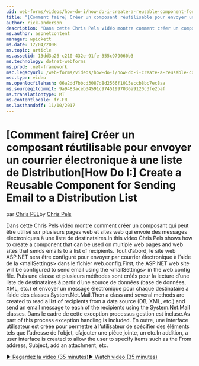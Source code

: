 ```yaml
---
uid: web-forms/videos/how-do-i/how-do-i-create-a-reusable-component-for-sending-email-to-a-distribution-list
title: "[Comment faire] Créer un composant réutilisable pour envoyer un courrier électronique à une liste de Distribution | Documents Microsoft"
author: rick-anderson
description: "Dans cette Chris Pels vidéo montre comment créer un composant qui peut être utilisé sur plusieurs pages web et sites web qui envoie des messages électroniques à une liste de destinataires. Premier..."
ms.author: aspnetcontent
manager: wpickett
ms.date: 12/04/2008
ms.topic: article
ms.assetid: 13dd3a26-c210-432e-91fe-355c979060b3
ms.technology: dotnet-webforms
ms.prod: .net-framework
msc.legacyurl: /web-forms/videos/how-do-i/how-do-i-create-a-reusable-component-for-sending-email-to-a-distribution-list
msc.type: video
ms.openlocfilehash: 06a2dd7bbcd3087d8d2566f1015eccb8bc7ec8aa
ms.sourcegitcommit: 9a9483aceb34591c97451997036a9120c3fe2baf
ms.translationtype: MT
ms.contentlocale: fr-FR
ms.lasthandoff: 11/10/2017
---
```

<a name="how-do-i-create-a-reusable-component-for-sending-email-to-a-distribution-list"></a><span data-ttu-id="05397-104">[Comment faire] Créer un composant réutilisable pour envoyer un courrier électronique à une liste de Distribution</span><span class="sxs-lookup"><span data-stu-id="05397-104">[How Do I:] Create a Reusable Component for Sending Email to a Distribution List</span></span>
====================
<span data-ttu-id="05397-105">par [Chris PEL](https://twitter.com/chrispels)</span><span class="sxs-lookup"><span data-stu-id="05397-105">by [Chris Pels](https://twitter.com/chrispels)</span></span>

<span data-ttu-id="05397-106">Dans cette Chris Pels vidéo montre comment créer un composant qui peut être utilisé sur plusieurs pages web et sites web qui envoie des messages électroniques à une liste de destinataires.</span><span class="sxs-lookup"><span data-stu-id="05397-106">In this video Chris Pels shows how to create a component that can be used on multiple web pages and web sites that sends emails to a list of recipients.</span></span> <span data-ttu-id="05397-107">Tout d’abord, le site web ASP.NET sera être configuré pour envoyer par courrier électronique à l’aide de la &lt;mailSettings&gt; dans le fichier web.config.</span><span class="sxs-lookup"><span data-stu-id="05397-107">First, the ASP.NET web site will be configured to send email using the &lt;mailSettings&gt; in the web.config file.</span></span> <span data-ttu-id="05397-108">Puis une classe et plusieurs méthodes sont créés pour la lecture d’une liste de destinataires à partir d’une source de données (base de données, XML, etc.) et envoyer un message électronique pour chaque destinataire à l’aide des classes System.Net.Mail.</span><span class="sxs-lookup"><span data-stu-id="05397-108">Then a class and several methods are created to read a list of recipients from a data source (DB, XML, etc.) and send an email message to each of the recipients using the System.Net.Mail classes.</span></span> <span data-ttu-id="05397-109">Dans le cadre de cette exception processus gestion est incluse.</span><span class="sxs-lookup"><span data-stu-id="05397-109">As part of this process exception handling is included.</span></span> <span data-ttu-id="05397-110">En outre, une interface utilisateur est créée pour permettre à l’utilisateur de spécifier des éléments tels que l’adresse de l’objet, d’ajouter une pièce jointe, un etc.</span><span class="sxs-lookup"><span data-stu-id="05397-110">In addition, a user interface is created to allow the user to specify items such as the From address, Subject, add an attachment, etc.</span></span>

[<span data-ttu-id="05397-111">&#9654; Regardez la vidéo (35 minutes)</span><span class="sxs-lookup"><span data-stu-id="05397-111">&#9654; Watch video (35 minutes)</span></span>](https://channel9.msdn.com/Blogs/ASP-NET-Site-Videos/how-do-i-create-a-reusable-component-for-sending-email-to-a-distribution-list)
